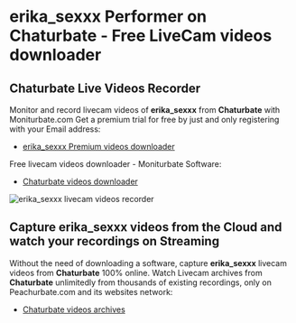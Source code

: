 # erika_sexxx Performer on Chaturbate - Free LiveCam videos downloader

## Chaturbate Live Videos Recorder

Monitor and record livecam videos of **erika_sexxx** from **Chaturbate** with Moniturbate.com
Get a premium trial for free by just and only registering with your Email address:
* [erika_sexxx Premium videos downloader](https://moniturbate.com/request-demo-licence-key.html)

Free livecam videos downloader - Moniturbate Software:
* [Chaturbate videos downloader](https://moniturbate.com/moniturbate-download-software.html)

![erika_sexxx livecam videos recorder](https://peachurnet.com/templates/moniturbate-software.png)


## Capture erika_sexxx videos from the Cloud and watch your recordings on Streaming

Without the need of downloading a software, capture **erika_sexxx** livecam videos from **Chaturbate** 100% online.
Watch Livecam archives from **Chaturbate** unlimitedly from thousands of existing recordings, only on Peachurbate.com and its websites network:
* [Chaturbate videos archives](https://peachurnet.com/)